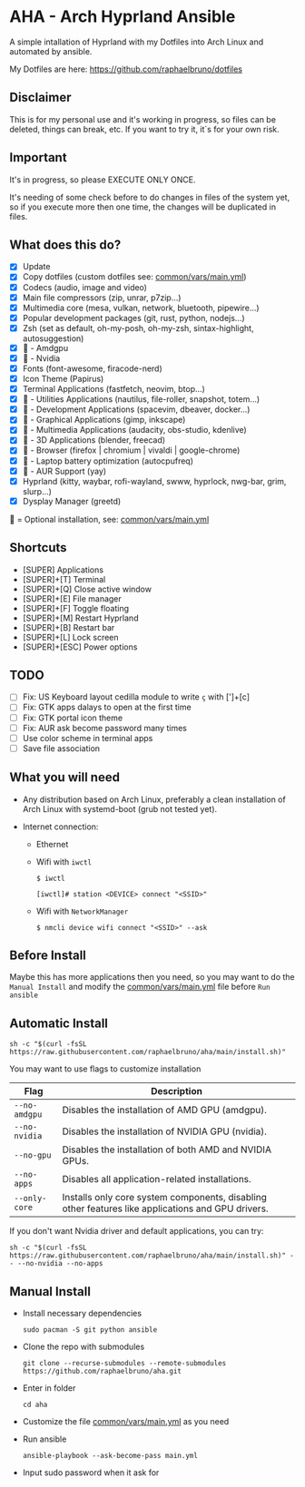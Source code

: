 # AHA - Arch Hyprland Ansible

A simple intallation of Hyprland with my Dotfiles into Arch Linux and automated by ansible.

My Dotfiles are here: https://github.com/raphaelbruno/dotfiles

## Disclaimer

This is for my personal use and it's working in progress, so files can be deleted, things can break, etc. If you want to try it, it`s for your own risk.

## Important

It's in progress, so please EXECUTE ONLY ONCE.

It's needing of some check before to do changes in files of the system yet, so if you execute more then one time, the changes will be duplicated in files.

## What does this do?

- [x] Update
- [x] Copy dotfiles (custom dotfiles see: [common/vars/main.yml](common/vars/main.yml))
- [x] Codecs (audio, image and video)
- [x] Main file compressors (zip, unrar, p7zip...)
- [x] Multimedia core (mesa, vulkan, network, bluetooth, pipewire...)
- [x] Popular development packages (git, rust, python, nodejs...)
- [x] Zsh (set as default, oh-my-posh, oh-my-zsh, sintax-highlight, autosuggestion)
- [x] :checkered_flag: - Amdgpu
- [x] :checkered_flag: - Nvidia
- [x] Fonts (font-awesome, firacode-nerd)
- [x] Icon Theme (Papirus)
- [x] Terminal Applications (fastfetch, neovim, btop...)
- [x] :checkered_flag: - Utilities Applications (nautilus, file-roller, snapshot, totem...)
- [x] :checkered_flag: - Development Applications (spacevim, dbeaver, docker...)
- [x] :checkered_flag: - Graphical Applications (gimp, inkscape)
- [x] :checkered_flag: - Multimedia Applications (audacity, obs-studio, kdenlive)
- [x] :checkered_flag: - 3D Applications (blender, freecad)
- [x] :checkered_flag: - Browser (firefox | chromium | vivaldi | google-chrome)
- [x] :checkered_flag: - Laptop battery optimization (autocpufreq)
- [x] :checkered_flag: - AUR Support (yay)
- [x] Hyprland (kitty, waybar, rofi-wayland, swww, hyprlock, nwg-bar, grim, slurp...)
- [x] Dysplay Manager (greetd)

:checkered_flag: = Optional installation, see: [common/vars/main.yml](common/vars/main.yml)

## Shortcuts

- [SUPER] Applications
- [SUPER]+[T] Terminal
- [SUPER]+[Q] Close active window
- [SUPER]+[E] File manager
- [SUPER]+[F] Toggle floating
- [SUPER]+[M] Restart Hyprland
- [SUPER]+[B] Restart bar
- [SUPER]+[L] Lock screen
- [SUPER]+[ESC] Power options

## TODO

- [ ] Fix: US Keyboard layout cedilla module to write `ç` with [']+[c]
- [ ] Fix: GTK apps dalays to open at the first time
- [ ] Fix: GTK portal icon theme
- [ ] Fix: AUR ask become password many times
- [ ] Use color scheme in terminal apps
- [ ] Save file association

## What you will need

- Any distribution based on Arch Linux, preferably a clean installation of Arch Linux with systemd-boot (grub not tested yet).
- Internet connection:

  - Ethernet
  - Wifi with `iwctl`

    ```
    $ iwctl

    [iwctl]# station <DEVICE> connect "<SSID>"
    ```

  - Wifi with `NetworkManager`
    ```
    $ nmcli device wifi connect "<SSID>" --ask
    ```

## Before Install

Maybe this has more applications then you need, so you may want to do the `Manual Install` and modify the [common/vars/main.yml](common/vars/main.yml) file before `Run ansible`

## Automatic Install

```
sh -c "$(curl -fsSL https://raw.githubusercontent.com/raphaelbruno/aha/main/install.sh)"
```

You may want to use flags to customize installation

| Flag          | Description                                                                                       |
| ------------- | ------------------------------------------------------------------------------------------------- |
| `--no-amdgpu` | Disables the installation of AMD GPU (amdgpu).                                                    |
| `--no-nvidia` | Disables the installation of NVIDIA GPU (nvidia).                                                 |
| `--no-gpu`    | Disables the installation of both AMD and NVIDIA GPUs.                                            |
| `--no-apps`   | Disables all application-related installations.                                                   |
| `--only-core` | Installs only core system components, disabling other features like applications and GPU drivers. |

If you don't want Nvidia driver and default applications, you can try:

```
sh -c "$(curl -fsSL https://raw.githubusercontent.com/raphaelbruno/aha/main/install.sh)" -- --no-nvidia --no-apps
```

## Manual Install

- Install necessary dependencies

  ```
  sudo pacman -S git python ansible
  ```

- Clone the repo with submodules

  ```
  git clone --recurse-submodules --remote-submodules https://github.com/raphaelbruno/aha.git
  ```

- Enter in folder

  ```
  cd aha
  ```

- Customize the file [common/vars/main.yml](common/vars/main.yml) as you need

- Run ansible
  ```
  ansible-playbook --ask-become-pass main.yml
  ```
- Input sudo password when it ask for

